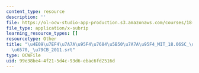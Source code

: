 ```yaml
---
content_type: resource
description: ''
file: https://ol-ocw-studio-app-production.s3.amazonaws.com/courses/18-06sc-linear-algebra-fall-2011/99e38be44f215d4c93d6ebac6fd2516d_4e097ef47a7a95f476845b507a7a95f4_MIT_18.06SC_7ebf60274ee36570-_79cb_2011.vtt
file_type: application/x-subrip
learning_resource_types: []
resourcetype: Other
title: "\u4E09\u7EF4\u7A7A\u95F4\u7684\u5B50\u7A7A\u95F4_MIT_18.06SC_\u7EBF\u6027\u4EE3\
  \u6570,_\u79CB_2011.srt"
type: OCWFile
uid: 99e38be4-4f21-5d4c-93d6-ebac6fd2516d
---
```

